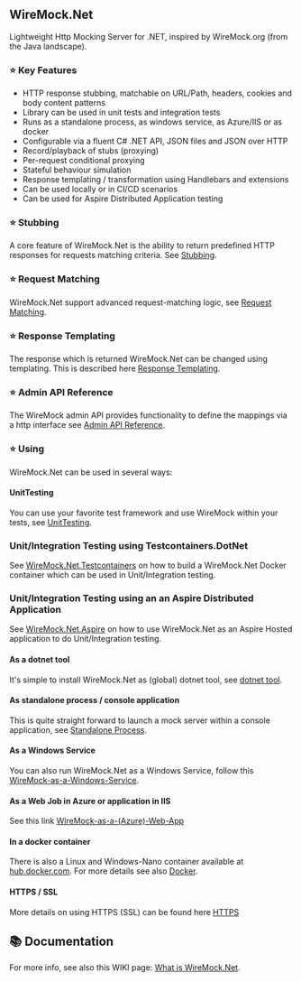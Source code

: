 ## WireMock.Net
Lightweight Http Mocking Server for .NET, inspired by WireMock.org (from the Java landscape).

### :star: Key Features
* HTTP response stubbing, matchable on URL/Path, headers, cookies and body content patterns
* Library can be used in unit tests and integration tests
* Runs as a standalone process, as windows service, as Azure/IIS or as docker
* Configurable via a fluent C# .NET API, JSON files and JSON over HTTP
* Record/playback of stubs (proxying)
* Per-request conditional proxying
* Stateful behaviour simulation
* Response templating / transformation using Handlebars and extensions
* Can be used locally or in CI/CD scenarios
* Can be used for Aspire Distributed Application testing 

### :star: Stubbing
A core feature of WireMock.Net is the ability to return predefined HTTP responses for requests matching criteria.
See [Stubbing](https://wiremock.org/dotnet/stubbing).

### :star: Request Matching
WireMock.Net support advanced request-matching logic, see [Request Matching](https://wiremock.org/dotnet/request-matching).

### :star: Response Templating
The response which is returned WireMock.Net can be changed using templating. This is described here [Response Templating](https://wiremock.org/dotnet/response-templating).

### :star: Admin API Reference
The WireMock admin API provides functionality to define the mappings via a http interface see [Admin API Reference](https://wiremock.org/dotnet/admin-api-reference).

### :star: Using
WireMock.Net can be used in several ways:

#### UnitTesting
You can use your favorite test framework and use WireMock within your tests, see
[UnitTesting](https://wiremock.org/dotnet/using-wiremock-in-unittests).

### Unit/Integration Testing using Testcontainers.DotNet
See [WireMock.Net.Testcontainers](https://wiremock.org/dotnet/using-wiremock-net-testcontainers/) on how to build a WireMock.Net Docker container which can be used in Unit/Integration testing.

### Unit/Integration Testing using an an Aspire Distributed Application
See [WireMock.Net.Aspire](https://wiremock.org/dotnet/using-wiremock-net-Aspire) on how to use WireMock.Net as an Aspire Hosted application to do Unit/Integration testing.

#### As a dotnet tool
It's simple to install WireMock.Net as (global) dotnet tool, see [dotnet tool](https://wiremock.org/dotnet/wiremock-as-dotnet-tool).

#### As standalone process / console application
This is quite straight forward to launch a mock server within a console application, see [Standalone Process](https://wiremock.org/dotnet/wiremock-as-a-standalone-process).

#### As a Windows Service
You can also run WireMock.Net as a Windows Service, follow this [WireMock-as-a-Windows-Service](https://wiremock.org/dotnet/wiremock-as-a-Windows-Service).

#### As a Web Job in Azure or application in IIS
See this link [WireMock-as-a-(Azure)-Web-App](https://wiremock.org/dotnet/wiremock-as-a-azure-web-app/)

#### In a docker container
There is also a Linux and Windows-Nano container available at [hub.docker.com](https://hub.docker.com/r/sheyenrath).
For more details see also [Docker](https://github.com/wiremock/WireMock.Net-docker).

#### HTTPS / SSL
More details on using HTTPS (SSL) can be found here [HTTPS](https://wiremock.org/dotnet/using-https-ssl/)

## :books: Documentation
For more info, see also this WIKI page: [What is WireMock.Net](https://wiremock.org/dotnet/what-is-wiremock-net/).
